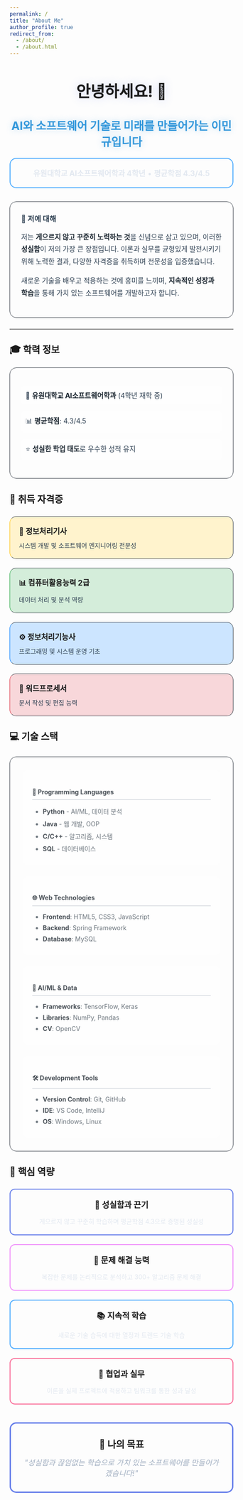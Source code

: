```yaml
---
permalink: /
title: "About Me"
author_profile: true
redirect_from: 
  - /about/
  - /about.html
---
```


<style>
  /* 다크모드 대응 CSS - 파티클 효과와 조화 */
  .hero-section {
    text-align: center; 
    margin-bottom: 30px;
    position: relative;
    z-index: 1;
  }
  
  .hero-title {
    font-size: 2.5em; 
    margin-bottom: 10px;
    color: #1a1a1a !important;
    text-shadow: 0 0 20px rgba(102, 126, 234, 0.3);
    transition: all 0.3s ease;
  }
  
  .hero-subtitle {
    font-size: 1.8em; 
    margin-bottom: 20px;
    color: #3498db !important;
    text-shadow: 0 0 15px rgba(52, 152, 219, 0.3);
  }
  
  .hero-badge {
    color: #e2e8f0; 
    padding: 20px; 
    border-radius: 15px; 
    margin: 20px 0;
    border: 2px solid #4facfe;
  }
  
  .hero-badge p {
    font-size: 1.2em; 
    margin: 0;
  }
  
  .intro-section {
    padding: 25px; 
    border-radius: 15px; 
    border-left: 5px solid #4facfe; 
    margin: 25px 0;
    border: 1px solid #394049;
    position: relative;
    z-index: 1;
  }
  
  .intro-section h3 {
    color: #2c3e50 !important; 
    margin-top: 0;
  }
  
  .intro-section p {
    font-size: 1.1em; 
    line-height: 1.8;
    color: #2c3e50 !important;
  }
  
  .intro-section strong {
    color: #1a252f !important;
  }
  
  /* 학력 정보 스타일 - 파티클 효과와 조화 */
  .education-section {
    padding: 25px; 
    border-radius: 15px; 
    margin: 20px 0;
    border: 1px solid #394049;
    position: relative;
    z-index: 1;
  }
  
  .education-section ul {
    list-style: none; 
    padding: 0;
  }
  
  .education-section li {
    margin: 15px 0; 
    font-size: 1.1em;
    color: #2c3e50 !important;
    padding: 10px;
    border-radius: 8px;
    background: rgba(255, 255, 255, 0.3);
    transition: all 0.3s ease;
  }
  
  .education-section li strong {
    color: #1a252f !important;
  }
  
  .education-section li:hover {
    transform: translateX(5px);
    border-left: 3px solid #4facfe;
  }
  
  /* 자격증 카드 스타일 - 파티클 효과와 조화 */
  .cert-grid {
    display: grid; 
    grid-template-columns: repeat(auto-fit, minmax(300px, 1fr)); 
    gap: 20px; 
    margin: 25px 0;
  }
  
  .cert-card {
    padding: 20px; 
    border-radius: 15px; 
    border-left: 4px solid;
    border: 1px solid #394049;
    transition: all 0.3s ease;
    position: relative;
    z-index: 1;
  }
  
  .cert-card:hover {
    transform: translateY(-5px);
    border-left-width: 6px;
  }
  
  .cert-card h4, .cert-card p {
    margin: 0;
  }
  
  .cert-card h4 {
    margin-bottom: 10px;
    font-size: 1.2em;
    color: #1a1a1a !important;
  }
  
  .cert-card p {
    color: #2c3e50 !important;
  }
  
  /* 기술 스택 스타일 - 파티클 효과와 조화 */
  .tech-section {
    padding: 30px; 
    border-radius: 15px; 
    margin: 25px 0;
    border: 1px solid #394049;
    position: relative;
    z-index: 1;
  }
  
  .tech-grid {
    display: grid; 
    grid-template-columns: repeat(auto-fit, minmax(250px, 1fr)); 
    gap: 25px;
  }
  
  .tech-category {
    background: rgba(255, 255, 255, 0.5);
    padding: 20px;
    border-radius: 10px;
    transition: all 0.3s ease;
  }
  
  .tech-category:hover {
    transform: translateY(-3px);
    box-shadow: 0 10px 20px rgba(0, 0, 0, 0.1);
  }
  
  .tech-category h4 {
    color: #495057 !important; 
    border-bottom: 2px solid #dee2e6; 
    padding-bottom: 8px;
    margin-bottom: 15px;
  }
  
  .tech-category ul {
    color: #6c757d !important;
    margin: 0;
  }
  
  .tech-category li {
    margin: 8px 0;
    transition: all 0.2s ease;
    color: #6c757d !important;
  }
  
  .tech-category li strong {
    color: #495057 !important;
  }
  
  .tech-category li:hover {
    color: #3498db !important;
    transform: translateX(3px);
  }
  
  /* 모든 제목들 라이트 모드에서 검은색 */
  h1, h2, h3, h4, h5, h6 {
    color: #1a1a1a !important;
  }
  
  /* 특별히 소제목들 강제 적용 */
  .page__content h2,
  article h2,
  main h2,
  body h2 {
    color: #1a1a1a !important;
  }
  
  /* 다크모드 전용 스타일 */
  @media (prefers-color-scheme: dark) {
    .hero-title {
      color: #e8e8e8 !important;
    }
    
    .hero-subtitle {
      color: #64b5f6 !important;
    }
    
    .intro-section {
      background: rgba(45, 45, 45, 0.9) !important;
      border-left-color: #64b5f6 !important;
    }
    
    .intro-section h3 {
      color: #e8e8e8 !important;
    }
    
    .intro-section p {
      color: #e8e8e8 !important;
    }
    
    .intro-section p strong {
      color: #ffffff !important;
    }
    
    .education-section li {
      color: #e8e8e8 !important;
    }
    
    .education-section li strong {
      color: #ffffff !important;
    }
    
    .tech-category h4 {
      color: #e8e8e8 !important;
      border-bottom-color: #555 !important;
    }
    
    .tech-category ul {
      color: #cccccc !important;
    }
    
    .tech-category li {
      color: #cccccc !important;
    }
    
    .tech-category li strong {
      color: #ffffff !important;
    }
    
    .tech-category li:hover {
      color: #64b5f6 !important;
    }
    
    /* 다크모드에서는 모든 제목 밝게 */
    h1, h2, h3, h4, h5, h6 {
      color: #e8e8e8 !important;
    }
    
    .page__content h2,
    article h2,
    main h2,
    body h2 {
      color: #e8e8e8 !important;
    }
    
    /* 자격증 카드 제목들 다크모드에서만 밝게 */
    .cert-card h4 {
      color: inherit !important;
    }
    
    /* 자격증 카드 다크모드 색상 */
    .cert-card:nth-child(1) {
      background-color: rgba(255, 243, 205, 0.2) !important;
      color: #ffd54f !important;
      border-left-color: #ffc107 !important;
    }
    
    .cert-card:nth-child(1) h4 {
      color: #ffd54f !important;
    }
    
    .cert-card:nth-child(1) p {
      color: #ffecb3 !important;
    }
    
    .cert-card:nth-child(2) {
      background-color: rgba(212, 237, 218, 0.2) !important;
      color: #81c784 !important;
      border-left-color: #28a745 !important;
    }
    
    .cert-card:nth-child(2) h4 {
      color: #81c784 !important;
    }
    
    .cert-card:nth-child(2) p {
      color: #c8e6c9 !important;
    }
    
    .cert-card:nth-child(3) {
      background-color: rgba(204, 229, 255, 0.2) !important;
      color: #64b5f6 !important;
      border-left-color: #007bff !important;
    }
    
    .cert-card:nth-child(3) h4 {
      color: #64b5f6 !important;
    }
    
    .cert-card:nth-child(3) p {
      color: #bbdefb !important;
    }
    
    .cert-card:nth-child(4) {
      background-color: rgba(248, 215, 218, 0.2) !important;
      color: #f48fb1 !important;
      border-left-color: #dc3545 !important;
    }
    
    .cert-card:nth-child(4) h4 {
      color: #f48fb1 !important;
    }
    
    .cert-card:nth-child(4) p {
      color: #f8bbd9 !important;
    }
  }
</style>

<div class="hero-section">
  <h1 class="hero-title">
    안녕하세요! 👋
  </h1>
  <h2 class="hero-subtitle">
    AI와 소프트웨어 기술로 미래를 만들어가는 <strong>이민규</strong>입니다
  </h2>
  <div class="hero-badge">
    <p>
      <strong>유원대학교 AI소프트웨어학과 4학년</strong> • <strong>평균학점 4.3/4.5</strong>
    </p>
  </div>
</div>

<div class="intro-section">
  <h3>🌟 저에 대해</h3>
  <p>
    저는 <strong>게으르지 않고 꾸준히 노력하는 것</strong>을 신념으로 삼고 있으며, 이러한 <strong>성실함</strong>이 저의 가장 큰 장점입니다. 이론과 실무를 균형있게 발전시키기 위해 노력한 결과, 다양한 자격증을 취득하며 전문성을 입증했습니다.
  </p>
  <p>
    새로운 기술을 배우고 적용하는 것에 흥미를 느끼며, <strong>지속적인 성장과 학습</strong>을 통해 가치 있는 소프트웨어를 개발하고자 합니다.
  </p>
</div>

---

## 🎓 학력 정보
<div class="education-section">
  <ul>
    <li>
      🏫 <strong>유원대학교 AI소프트웨어학과</strong> (4학년 재학 중)
    </li>
    <li>
      📊 <strong>평균학점</strong>: 4.3/4.5
    </li>
    <li>
      ⭐ <strong>성실한 학업 태도</strong>로 우수한 성적 유지
    </li>
  </ul>
</div>

## 🏅 취득 자격증
<div class="cert-grid">
  <div class="cert-card" style="background-color: #fff3cd; color: #856404; border-left-color: #ffc107;">
    <h4>💼 정보처리기사</h4>
    <p>시스템 개발 및 소프트웨어 엔지니어링 전문성</p>
  </div>
  <div class="cert-card" style="background-color: #d4edda; color: #155724; border-left-color: #28a745;">
    <h4>📊 컴퓨터활용능력 2급</h4>
    <p>데이터 처리 및 분석 역량</p>
  </div>
  <div class="cert-card" style="background-color: #cce5ff; color: #004085; border-left-color: #007bff;">
    <h4>⚙️ 정보처리기능사</h4>
    <p>프로그래밍 및 시스템 운영 기초</p>
  </div>
  <div class="cert-card" style="background-color: #f8d7da; color: #721c24; border-left-color: #dc3545;">
    <h4>📝 워드프로세서</h4>
    <p>문서 작성 및 편집 능력</p>
  </div>
</div>

## 💻 기술 스택
<div class="tech-section">
  <div class="tech-grid">
    <div class="tech-category">
      <h4>🐍 Programming Languages</h4>
      <ul>
        <li><strong>Python</strong> - AI/ML, 데이터 분석</li>
        <li><strong>Java</strong> - 웹 개발, OOP</li>
        <li><strong>C/C++</strong> - 알고리즘, 시스템</li>
        <li><strong>SQL</strong> - 데이터베이스</li>
      </ul>
    </div>
    <div class="tech-category">
      <h4>🌐 Web Technologies</h4>
      <ul>
        <li><strong>Frontend</strong>: HTML5, CSS3, JavaScript</li>
        <li><strong>Backend</strong>: Spring Framework</li>
        <li><strong>Database</strong>: MySQL</li>
      </ul>
    </div>
    <div class="tech-category">
      <h4>🤖 AI/ML & Data</h4>
      <ul>
        <li><strong>Frameworks</strong>: TensorFlow, Keras</li>
        <li><strong>Libraries</strong>: NumPy, Pandas</li>
        <li><strong>CV</strong>: OpenCV</li>
      </ul>
    </div>
    <div class="tech-category">
      <h4>🛠️ Development Tools</h4>
      <ul>
        <li><strong>Version Control</strong>: Git, GitHub</li>
        <li><strong>IDE</strong>: VS Code, IntelliJ</li>
        <li><strong>OS</strong>: Windows, Linux</li>
      </ul>
    </div>
  </div>
</div>

## 🚀 핵심 역량
<div style="display: grid; grid-template-columns: repeat(auto-fit, minmax(280px, 1fr)); gap: 20px; margin: 25px 0;">
  <div style="color: #e2e8f0; padding: 20px; border-radius: 12px; text-align: center; border: 2px solid #667eea;">
    <h4 style="margin: 0 0 15px 0; font-size: 1.3em; color: #667eea;">🎯 성실함과 끈기</h4>
    <p style="margin: 0;">게으르지 않고 꾸준히 학습하며 평균학점 4.3으로 증명된 성실성</p>
  </div>
  <div style="color: #e2e8f0; padding: 20px; border-radius: 12px; text-align: center; border: 2px solid #f093fb;">
    <h4 style="margin: 0 0 15px 0; font-size: 1.3em; color: #f093fb;">🧠 문제 해결 능력</h4>
    <p style="margin: 0;">복잡한 문제를 논리적으로 분석하고 300+ 알고리즘 문제 해결</p>
  </div>
  <div style="color: #e2e8f0; padding: 20px; border-radius: 12px; text-align: center; border: 2px solid #4facfe;">
    <h4 style="margin: 0 0 15px 0; font-size: 1.3em; color: #4facfe;">📚 지속적 학습</h4>
    <p style="margin: 0;">새로운 기술 습득에 대한 열정과 트렌드 기술 학습</p>
  </div>
  <div style="color: #e2e8f0; padding: 20px; border-radius: 12px; text-align: center; border: 2px solid #fa709a;">
    <h4 style="margin: 0 0 15px 0; font-size: 1.3em; color: #fa709a;">🤝 협업과 실무</h4>
    <p style="margin: 0;">이론을 실제 프로젝트에 적용하고 팀워크를 통한 성과 달성</p>
  </div>
</div>

<div style="text-align: center; margin: 40px 0; padding: 30px; color: #e2e8f0; border-radius: 15px; border: 3px solid #667eea;">
  <h3 style="margin: 0 0 15px 0; font-size: 1.5em; color: #667eea;">💫 나의 목표</h3>
  <p style="font-size: 1.2em; margin: 0; color: #a0aec0;">
    <em>"성실함과 끊임없는 학습으로 가치 있는 소프트웨어를 만들어가겠습니다!"</em>
  </p>
</div>
